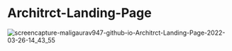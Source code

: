 # Architrct-Landing-Page



![screencapture-maligaurav947-github-io-Architrct-Landing-Page-2022-03-26-14_43_55](https://user-images.githubusercontent.com/86152880/160232961-ff2839bc-5be9-467f-86a8-975d61b12f35.png)
